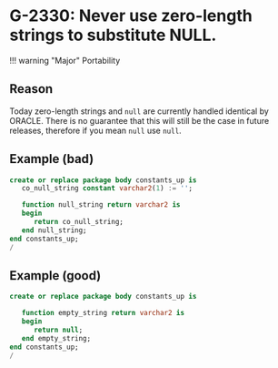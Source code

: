 # G-2330: Never use zero-length strings to substitute NULL.

!!! warning "Major"
    Portability

## Reason

Today zero-length strings and `null` are currently handled identical by ORACLE. There is no guarantee that this will still be the case in future releases, therefore if you mean `null` use `null`.

## Example (bad)

``` sql
create or replace package body constants_up is
   co_null_string constant varchar2(1) := '';

   function null_string return varchar2 is
   begin
      return co_null_string;
   end null_string;
end constants_up;
/
```

## Example (good)

``` sql
create or replace package body constants_up is

   function empty_string return varchar2 is
   begin
      return null;
   end empty_string;
end constants_up;
/
```